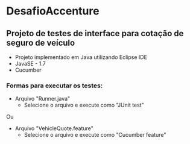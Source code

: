 # DesafioAccenture

## Projeto de testes de interface para cotação de seguro de veículo
- Projeto implementado em Java utilizando Eclipse IDE
- JavaSE - 1.7
- Cucumber

### Formas para executar os testes:
- Arquivo "Runner.java"
  - Selecione o arquivo e execute como "JUnit test"

Ou

- Arquivo "VehicleQuote.feature"
  - Selecione o arquivo e execute como "Cucumber feature"
